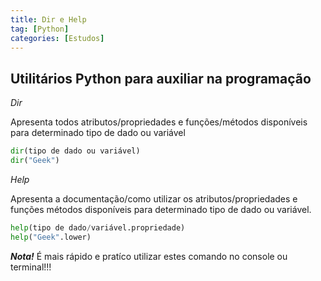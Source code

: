 ```yaml
---
title: Dir e Help
tag: [Python]
categories: [Estudos]
---
```


## Utilitários Python para auxiliar na programação

*Dir* 

Apresenta todos atributos/propriedades e funções/métodos disponíveis para determinado tipo de dado ou variável

```py
dir(tipo de dado ou variável)
dir("Geek")
````

*Help*

Apresenta a documentação/como utilizar os atributos/propriedades e funções métodos disponíveis para determinado tipo de dado ou variável.

```py
help(tipo de dado/variável.propriedade)
help("Geek".lower)
````

***Nota!*** É mais rápido e pratíco utilizar estes comando no console ou terminal!!!
